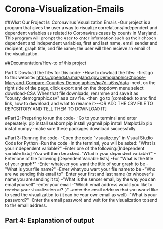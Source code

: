 # Corona-Visualization-Emails
##What Our Project Is: Coronavirus Visualization Emails 
-Our project is a program that gives the user a way to visualize correlations/independent and dependent variables as related to Coronavirus cases by county in Maryland. This program will prompt the user to enter information such as their chosen dependent and independent variables, first and last name, email sender and recipient, graph title, and file name; the user will then recieve an email of the visualization. 

##Documentation/How-to of this project 

Part 1: Dowload the files for this code-
-How to dowload the files:
  -first go to this website: https://opendata.maryland.gov/Demographic/Choose-Maryland-Compare-Counties-Demographics/pa7d-u6hs/data
  -next, on the right side of the page, click export and on the dropdown menu select download-CSV. When that file downloads, renamme and save it as "county_demographic.csv" as a csv file.
  -then, go to [comeback to and find link, how to download, and what to rename it---OR ADD THE CSV FILE TO REPOSITORY AND TELL THEM TO DOWNLOAD IT] 
 
#Part 2: Preparing to run the code-
-Go to your terminal and enter seperately:
pip install seaborn
pip install yagmail
pip install MatplotLib 
pip install numpy
  -make sure these packages download successfully 

#Part 3: Running the code-
-Open the code "visualize.py" in Visual Studio Code for Python 
-Run the code 
-In the terminal, you will be asked: "What is your independent variable?"
  -Enter one of the following:[Independent variable lists]
-You will then be asked: "What is your dependent variable?"
  -Enter one of the following:[Dependent Variable lists]
-For "What is the title of your graph?"
  -Enter whatever you want the title of your graph to be
-"What is your file name?"
  -Enter what you want your file name to be
-"Who are we sending this email to"
  -Enter your first and last name (or whoever's name you are sending it to)
-"What is the sender email, by the way you can email yourself"
  -enter your email
-"Which email address would you like to receive your visualization at? :)"
  -enter the email address that you would like to send the visualization to (it can be your own email as well)
-"What is your password?"
  -Enter the email password and wait for the visualization to send to the email address. 

 Part 4: Explanation of output
 -

  
